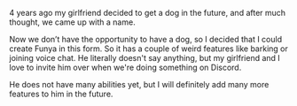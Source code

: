 4 years ago my girlfriend decided to get a dog in the future, and after much thought, we came up with a name. 

Now we don’t have the opportunity to have a dog, so I decided that I could create Funya in this form. So it has a couple of weird features like barking or joining voice chat. He literally doesn't say anything, but my girlfriend and I love to invite him over when we're doing something on Discord. 

He does not have many abilities yet, but I will definitely add many more features to him in the future.
